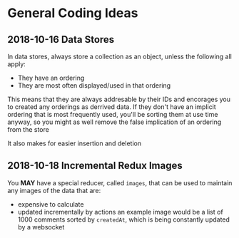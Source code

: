 # General Coding Ideas

## 2018-10-16 Data Stores

In data stores, always store a collection as an object, unless the following all apply:

- They have an ordering
- They are most often displayed/used in that ordering

This means that they are always addresable by their IDs and encorages you to created any orderings as derrived data.
If they don't have an implicit ordering that is most frequently used, you'll be sorting them at use time anyway, so you might as well remove the false implication of an ordering from the store

It also makes for easier insertion and deletion

## 2018-10-18 Incremental Redux Images

You **MAY** have a special reducer, called `images`, that can be used to maintain any images of the data that are:

- expensive to calculate
- updated incrementally by actions
  an example image would be a list of 1000 comments sorted by `createdAt`, which is being constantly updated by a websocket
